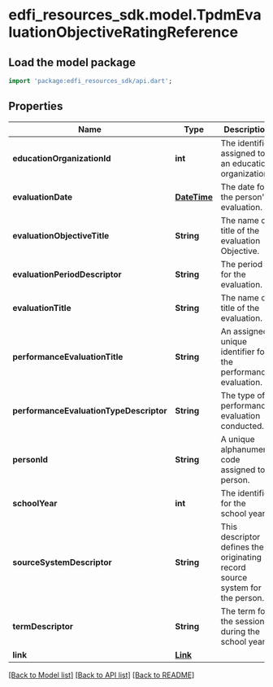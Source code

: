 # edfi_resources_sdk.model.TpdmEvaluationObjectiveRatingReference

## Load the model package
```dart
import 'package:edfi_resources_sdk/api.dart';
```

## Properties
Name | Type | Description | Notes
------------ | ------------- | ------------- | -------------
**educationOrganizationId** | **int** | The identifier assigned to an education organization. | 
**evaluationDate** | [**DateTime**](DateTime.md) | The date for the person's evaluation. | 
**evaluationObjectiveTitle** | **String** | The name or title of the evaluation Objective. | 
**evaluationPeriodDescriptor** | **String** | The period for the evaluation. | 
**evaluationTitle** | **String** | The name or title of the evaluation. | 
**performanceEvaluationTitle** | **String** | An assigned unique identifier for the performance evaluation. | 
**performanceEvaluationTypeDescriptor** | **String** | The type of performance evaluation conducted. | 
**personId** | **String** | A unique alphanumeric code assigned to a person. | 
**schoolYear** | **int** | The identifier for the school year. | 
**sourceSystemDescriptor** | **String** | This descriptor defines the originating record source system for the person. | 
**termDescriptor** | **String** | The term for the session during the school year. | 
**link** | [**Link**](Link.md) |  | [optional] 

[[Back to Model list]](../README.md#documentation-for-models) [[Back to API list]](../README.md#documentation-for-api-endpoints) [[Back to README]](../README.md)


